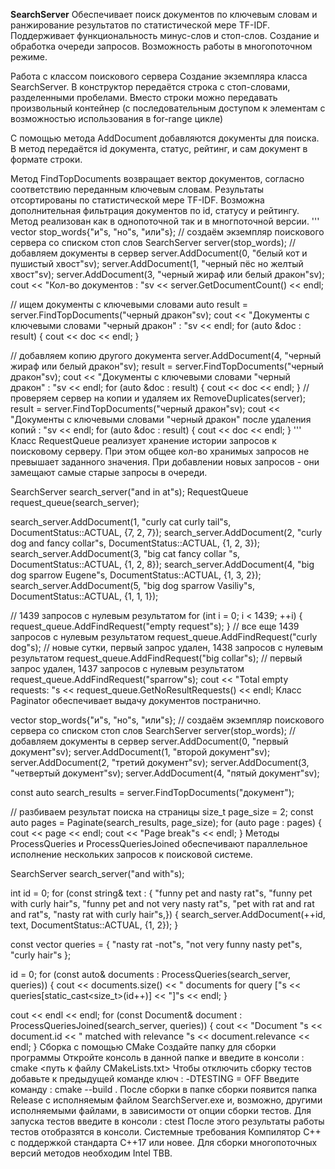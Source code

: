 <b>SearchServer</b>
Обеспечивает поиск документов по ключевым словам и ранжирование результатов по статистической мере TF-IDF. Поддерживает функциональность минус-слов и стоп-слов. Создание и обработка очереди запросов. Возможность работы в многопоточном режиме.

Работа с классом поискового сервера
Создание экземпляра класса SearchServer. В конструктор передаётся строка с стоп-словами, разделенными пробелами. Вместо строки можно передавать произвольный контейнер (с последовательным доступом к элементам с возможностью использования в for-range цикле)

С помощью метода AddDocument добавляются документы для поиска. В метод передаётся id документа, статус, рейтинг, и сам документ в формате строки.

Метод FindTopDocuments возвращает вектор документов, согласно соответствию переданным ключевым словам. Результаты отсортированы по статистической мере TF-IDF. Возможна дополнительная фильтрация документов по id, статусу и рейтингу. Метод реализован как в однопоточной так и в многпоточной версии.
'''
vector<string> stop_words{"и"s, "но"s, "или"s};
// создаём экземпляр поискового сервера со списком стоп слов
SearchServer server(stop_words);
// добавляем документы в сервер
server.AddDocument(0, "белый кот и пушистый хвост"sv);
server.AddDocument(1, "черный пёс но желтый хвост"sv);
server.AddDocument(3, "черный жираф или белый дракон"sv);
cout << "Кол-во документов : "sv << server.GetDocumentCount() << endl;

// ищем документы с ключевыми словами
auto result = server.FindTopDocuments("черный дракон"sv);
cout << "Документы с ключевыми словами \"черный дракон\" : "sv << endl;
for (auto &doc : result) {
    cout << doc << endl;
}

// добавляем копию другого документа
server.AddDocument(4, "черный жираф или белый дракон"sv);
result = server.FindTopDocuments("черный дракон"sv);
cout << "Документы с ключевыми словами \"черный дракон\" : "sv << endl;
for (auto &doc : result) {
    cout << doc << endl;
}
// проверяем сервер на копии и удаляем их
RemoveDuplicates(server);
result = server.FindTopDocuments("черный дракон"sv);
cout << "Документы с ключевыми словами \"черный дракон\" после удаления копий : "sv << endl;
for (auto &doc : result) {
    cout << doc << endl;
}
'''
Класс RequestQueue реализует хранение истории запросов к поисковому серверу. При этом общее кол-во хранимых запросов не превышает заданного значения. При добавлении новых запросов - они замещают самые старые запросы в очереди.

SearchServer search_server("and in at"s);
RequestQueue request_queue(search_server);

search_server.AddDocument(1, "curly cat curly tail"s, DocumentStatus::ACTUAL, {7, 2, 7});
search_server.AddDocument(2, "curly dog and fancy collar"s, DocumentStatus::ACTUAL, {1, 2, 3});
search_server.AddDocument(3, "big cat fancy collar "s, DocumentStatus::ACTUAL, {1, 2, 8});
search_server.AddDocument(4, "big dog sparrow Eugene"s, DocumentStatus::ACTUAL, {1, 3, 2});
search_server.AddDocument(5, "big dog sparrow Vasiliy"s, DocumentStatus::ACTUAL, {1, 1, 1});

// 1439 запросов с нулевым результатом
for (int i = 0; i < 1439; ++i) {
    request_queue.AddFindRequest("empty request"s);
}
// все еще 1439 запросов с нулевым результатом
request_queue.AddFindRequest("curly dog"s);
// новые сутки, первый запрос удален, 1438 запросов с нулевым результатом
request_queue.AddFindRequest("big collar"s);
// первый запрос удален, 1437 запросов с нулевым результатом
request_queue.AddFindRequest("sparrow"s);
cout << "Total empty requests: "s << request_queue.GetNoResultRequests() << endl;
Класс Paginator обеспечивает выдачу документов постранично.

vector<string> stop_words{"и"s, "но"s, "или"s};
// создаём экземпляр поискового сервера со списком стоп слов
SearchServer server(stop_words);
// добавляем документы в сервер
server.AddDocument(0, "первый документ"sv);
server.AddDocument(1, "второй документ"sv);
server.AddDocument(2, "третий документ"sv);
server.AddDocument(3, "четвертый документ"sv);
server.AddDocument(4, "пятый документ"sv);
        
const auto search_results = server.FindTopDocuments("документ");

// разбиваем результат поиска на страницы
size_t page_size = 2;
const auto pages = Paginate(search_results, page_size);
for (auto page : pages) {
    cout << page << endl;
    cout << "Page break"s << endl;
}
Методы ProcessQueries и ProcessQueriesJoined обеспечивают параллельное исполнение нескольких запросов к поисковой системе.

SearchServer search_server("and with"s);

int id = 0;
for (const string& text : {
        "funny pet and nasty rat"s,
        "funny pet with curly hair"s,
        "funny pet and not very nasty rat"s,
        "pet with rat and rat and rat"s,
        "nasty rat with curly hair"s,}) {
            search_server.AddDocument(++id, text, DocumentStatus::ACTUAL, {1, 2});
        }

const vector<string> queries = {
    "nasty rat -not"s,
    "not very funny nasty pet"s,
    "curly hair"s
};

id = 0;
for (const auto& documents : ProcessQueries(search_server, queries)) {
    cout << documents.size() << " documents for query ["s << queries[static_cast<size_t>(id++)] << "]"s << endl;
}

cout << endl << endl;
for (const Document& document : ProcessQueriesJoined(search_server, queries)) {
    cout << "Document "s << document.id << " matched with relevance "s << document.relevance << endl;
}
Сборка с помощью CMake
Создайте папку для сборки программы
Откройте консоль в данной папке и введите в консоли : cmake <путь к файлу CMakeLists.txt>
Чтобы отключить сборку тестов добавьте к предыдущей команде ключ : -DTESTING = OFF
Введите команду : cmake --build .
После сборки в папке сборки появится папка Release с исполняемым файлом SearchServer.exe и, возможно, другими исполняемыми файлами, в зависимости от опции сборки тестов.
Для запуска тестов введите в консоли : ctest После этого результаты работы тестов отобразятся в консоли.
Системные требования
Компилятор С++ с поддержкой стандарта C++17 или новее.
Для сборки многопоточных версий методов необходим Intel TBB.
